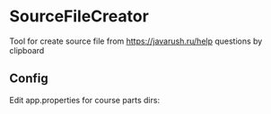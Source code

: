 # SourceFileCreator
Tool for create source file from https://javarush.ru/help questions by clipboard

## Config
Edit app.properties for course parts dirs:
